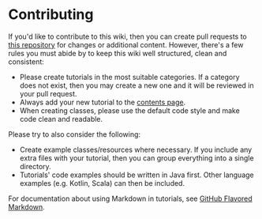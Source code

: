 # Contributing

If you'd like to contribute to this wiki, then you can create pull requests to
[this repository](https://github.com/Mod-DevCafeTeam/MDC-Modding-Wiki) for changes or additional content. However,
there's a few rules you must abide by to keep this wiki well structured, clean and consistent:

* Please create tutorials in the most suitable categories. If a category does not exist, then you may create a new one
and it will be reviewed in your pull request.
* Always add your new tutorial to the
[contents page](https://github.com/Mod-DevCafeTeam/MDC-Modding-Wiki/blob/master/pages/contents.md).
* When creating classes, please use the default code style and make code clean and readable.

Please try to also consider the following:

* Create example classes/resources where necessary. If you include any extra files with your tutorial, then you can
group everything into a single directory.
* Tutorials' code examples should be written in Java first. Other language examples (e.g. Kotlin, Scala) can then be
included.

For documentation about using Markdown in tutorials, see
[GitHub Flavored Markdown](https://guides.github.com/features/mastering-markdown/).
